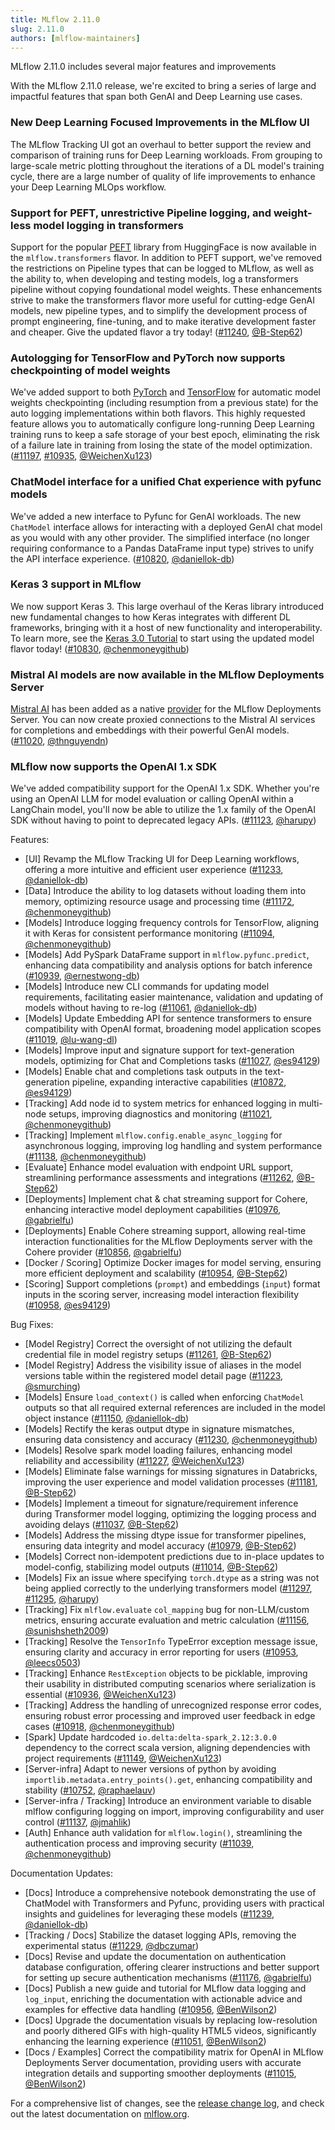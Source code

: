 ```yaml
---
title: MLflow 2.11.0
slug: 2.11.0
authors: [mlflow-maintainers]
---
```


MLflow 2.11.0 includes several major features and improvements

With the MLflow 2.11.0 release, we're excited to bring a series of large and impactful features that span both GenAI and Deep Learning use cases.

### New Deep Learning Focused Improvements in the MLflow UI

The MLflow Tracking UI got an overhaul to better support the review and comparison of training runs for Deep Learning workloads. From grouping to large-scale metric plotting throughout
the iterations of a DL model's training cycle, there are a large number of quality of life improvements to enhance your Deep Learning MLOps workflow.

### Support for PEFT, unrestrictive Pipeline logging, and weight-less model logging in transformers

Support for the popular [PEFT](https://www.mlflow.org/docs/latest/llms/transformers/guide/index.html#peft-models-in-mlflow-transformers-flavor) library from HuggingFace is now available
in the `mlflow.transformers` flavor. In addition to PEFT support, we've removed the restrictions on Pipeline types
that can be logged to MLflow, as well as the ability to, when developing and testing models, log a transformers pipeline without copying foundational model weights. These
enhancements strive to make the transformers flavor more useful for cutting-edge GenAI models, new pipeline types, and to simplify the development process of prompt engineering, fine-tuning,
and to make iterative development faster and cheaper. Give the updated flavor a try today! ([#11240](https://github.com/mlflow/mlflow/pull/11240), [@B-Step62](https://github.com/B-Step62))

### Autologging for TensorFlow and PyTorch now supports checkpointing of model weights

We've added support to both [PyTorch](https://www.mlflow.org/docs/latest/python_api/mlflow.pytorch.html#mlflow.pytorch.autolog) and
[TensorFlow](https://www.mlflow.org/docs/latest/python_api/mlflow.tensorflow.html#mlflow.tensorflow.autolog) for automatic model weights checkpointing (including resumption from a
previous state) for the auto logging implementations within both flavors. This highly requested feature allows you to automatically configure long-running Deep Learning training
runs to keep a safe storage of your best epoch, eliminating the risk of a failure late in training from losing the state of the model optimization. ([#11197](https://github.com/mlflow/mlflow/pull/11197), [#10935](https://github.com/mlflow/mlflow/pull/10935), [@WeichenXu123](https://github.com/WeichenXu123))

### ChatModel interface for a unified Chat experience with pyfunc models

We've added a new interface to Pyfunc for GenAI workloads. The new `ChatModel` interface allows for interacting with a deployed GenAI chat model as you would with any other provider.
The simplified interface (no longer requiring conformance to a Pandas DataFrame input type) strives to unify the API interface experience. ([#10820](https://github.com/mlflow/mlflow/pull/10820), [@daniellok-db](https://github.com/daniellok-db))

### Keras 3 support in MLflow

We now support Keras 3. This large overhaul of the Keras library introduced new fundamental changes to how Keras integrates with different DL frameworks, bringing with it
a host of new functionality and interoperability. To learn more, see the [Keras 3.0 Tutorial](https://www.mlflow.org/docs/latest/deep-learning/keras/quickstart/quickstart_keras.html)
to start using the updated model flavor today! ([#10830](https://github.com/mlflow/mlflow/pull/10830), [@chenmoneygithub](https://github.com/chenmoneygithub))

### Mistral AI models are now available in the MLflow Deployments Server

[Mistral AI](https://mistral.ai/) has been added as a native [provider](https://www.mlflow.org/docs/latest/llms/deployments/index.html#providers) for the MLflow Deployments Server. You can
now create proxied connections to the Mistral AI services for completions and embeddings with their powerful GenAI models. ([#11020](https://github.com/mlflow/mlflow/pull/11020), [@thnguyendn](https://github.com/thnguyendn))

### MLflow now supports the OpenAI 1.x SDK

We've added compatibility support for the OpenAI 1.x SDK. Whether you're using an OpenAI LLM for model evaluation or calling OpenAI within a LangChain model, you'll now be able to
utilize the 1.x family of the OpenAI SDK without having to point to deprecated legacy APIs. ([#11123](https://github.com/mlflow/mlflow/pull/11123), [@harupy](https://github.com/harupy))

Features:

- [UI] Revamp the MLflow Tracking UI for Deep Learning workflows, offering a more intuitive and efficient user experience ([#11233](https://github.com/mlflow/mlflow/pull/11233), [@daniellok-db](https://github.com/daniellok-db))
- [Data] Introduce the ability to log datasets without loading them into memory, optimizing resource usage and processing time ([#11172](https://github.com/mlflow/mlflow/pull/11172), [@chenmoneygithub](https://github.com/chenmoneygithub))
- [Models] Introduce logging frequency controls for TensorFlow, aligning it with Keras for consistent performance monitoring ([#11094](https://github.com/mlflow/mlflow/pull/11094), [@chenmoneygithub](https://github.com/chenmoneygithub))
- [Models] Add PySpark DataFrame support in `mlflow.pyfunc.predict`, enhancing data compatibility and analysis options for batch inference ([#10939](https://github.com/mlflow/mlflow/pull/10939), [@ernestwong-db](https://github.com/ernestwong-db))
- [Models] Introduce new CLI commands for updating model requirements, facilitating easier maintenance, validation and updating of models without having to re-log ([#11061](https://github.com/mlflow/mlflow/pull/11061), [@daniellok-db](https://github.com/daniellok-db))
- [Models] Update Embedding API for sentence transformers to ensure compatibility with OpenAI format, broadening model application scopes ([#11019](https://github.com/mlflow/mlflow/pull/11019), [@lu-wang-dl](https://github.com/lu-wang-dl))
- [Models] Improve input and signature support for text-generation models, optimizing for Chat and Completions tasks ([#11027](https://github.com/mlflow/mlflow/pull/11027), [@es94129](https://github.com/es94129))
- [Models] Enable chat and completions task outputs in the text-generation pipeline, expanding interactive capabilities ([#10872](https://github.com/mlflow/mlflow/pull/10872), [@es94129](https://github.com/es94129))
- [Tracking] Add node id to system metrics for enhanced logging in multi-node setups, improving diagnostics and monitoring ([#11021](https://github.com/mlflow/mlflow/pull/11021), [@chenmoneygithub](https://github.com/chenmoneygithub))
- [Tracking] Implement `mlflow.config.enable_async_logging` for asynchronous logging, improving log handling and system performance ([#11138](https://github.com/mlflow/mlflow/pull/11138), [@chenmoneygithub](https://github.com/chenmoneygithub))
- [Evaluate] Enhance model evaluation with endpoint URL support, streamlining performance assessments and integrations ([#11262](https://github.com/mlflow/mlflow/pull/11262), [@B-Step62](https://github.com/B-Step62))
- [Deployments] Implement chat & chat streaming support for Cohere, enhancing interactive model deployment capabilities ([#10976](https://github.com/mlflow/mlflow/pull/10976), [@gabrielfu](https://github.com/gabrielfu))
- [Deployments] Enable Cohere streaming support, allowing real-time interaction functionalities for the MLflow Deployments server with the Cohere provider ([#10856](https://github.com/mlflow/mlflow/pull/10856), [@gabrielfu](https://github.com/gabrielfu))
- [Docker / Scoring] Optimize Docker images for model serving, ensuring more efficient deployment and scalability ([#10954](https://github.com/mlflow/mlflow/pull/10954), [@B-Step62](https://github.com/B-Step62))
- [Scoring] Support completions (`prompt`) and embeddings (`input`) format inputs in the scoring server, increasing model interaction flexibility ([#10958](https://github.com/mlflow/mlflow/pull/10958), [@es94129](https://github.com/es94129))

Bug Fixes:

- [Model Registry] Correct the oversight of not utilizing the default credential file in model registry setups ([#11261](https://github.com/mlflow/mlflow/pull/11261), [@B-Step62](https://github.com/B-Step62))
- [Model Registry] Address the visibility issue of aliases in the model versions table within the registered model detail page ([#11223](https://github.com/mlflow/mlflow/pull/11223), [@smurching](https://github.com/smurching))
- [Models] Ensure `load_context()` is called when enforcing `ChatModel` outputs so that all required external references are included in the model object instance ([#11150](https://github.com/mlflow/mlflow/pull/11150), [@daniellok-db](https://github.com/daniellok-db))
- [Models] Rectify the keras output dtype in signature mismatches, ensuring data consistency and accuracy ([#11230](https://github.com/mlflow/mlflow/pull/11230), [@chenmoneygithub](https://github.com/chenmoneygithub))
- [Models] Resolve spark model loading failures, enhancing model reliability and accessibility ([#11227](https://github.com/mlflow/mlflow/pull/11227), [@WeichenXu123](https://github.com/WeichenXu123))
- [Models] Eliminate false warnings for missing signatures in Databricks, improving the user experience and model validation processes ([#11181](https://github.com/mlflow/mlflow/pull/11181), [@B-Step62](https://github.com/B-Step62))
- [Models] Implement a timeout for signature/requirement inference during Transformer model logging, optimizing the logging process and avoiding delays ([#11037](https://github.com/mlflow/mlflow/pull/11037), [@B-Step62](https://github.com/B-Step62))
- [Models] Address the missing dtype issue for transformer pipelines, ensuring data integrity and model accuracy ([#10979](https://github.com/mlflow/mlflow/pull/10979), [@B-Step62](https://github.com/B-Step62))
- [Models] Correct non-idempotent predictions due to in-place updates to model-config, stabilizing model outputs ([#11014](https://github.com/mlflow/mlflow/pull/11014), [@B-Step62](https://github.com/B-Step62))
- [Models] Fix an issue where specifying `torch.dtype` as a string was not being applied correctly to the underlying transformers model ([#11297](https://github.com/mlflow/mlflow/pull/11297), [#11295](https://github.com/mlflow/mlflow/pull/11295), [@harupy](https://github.com/harupy))
- [Tracking] Fix `mlflow.evaluate` `col_mapping` bug for non-LLM/custom metrics, ensuring accurate evaluation and metric calculation ([#11156](https://github.com/mlflow/mlflow/pull/11156), [@sunishsheth2009](https://github.com/sunishsheth2009))
- [Tracking] Resolve the `TensorInfo` TypeError exception message issue, ensuring clarity and accuracy in error reporting for users ([#10953](https://github.com/mlflow/mlflow/pull/10953), [@leecs0503](https://github.com/leecs0503))
- [Tracking] Enhance `RestException` objects to be picklable, improving their usability in distributed computing scenarios where serialization is essential ([#10936](https://github.com/mlflow/mlflow/pull/10936), [@WeichenXu123](https://github.com/WeichenXu123))
- [Tracking] Address the handling of unrecognized response error codes, ensuring robust error processing and improved user feedback in edge cases ([#10918](https://github.com/mlflow/mlflow/pull/10918), [@chenmoneygithub](https://github.com/chenmoneygithub))
- [Spark] Update hardcoded `io.delta:delta-spark_2.12:3.0.0` dependency to the correct scala version, aligning dependencies with project requirements ([#11149](https://github.com/mlflow/mlflow/pull/11149), [@WeichenXu123](https://github.com/WeichenXu123))
- [Server-infra] Adapt to newer versions of python by avoiding `importlib.metadata.entry_points().get`, enhancing compatibility and stability ([#10752](https://github.com/mlflow/mlflow/pull/10752), [@raphaelauv](https://github.com/raphaelauv))
- [Server-infra / Tracking] Introduce an environment variable to disable mlflow configuring logging on import, improving configurability and user control ([#11137](https://github.com/mlflow/mlflow/pull/11137), [@jmahlik](https://github.com/jmahlik))
- [Auth] Enhance auth validation for `mlflow.login()`, streamlining the authentication process and improving security ([#11039](https://github.com/mlflow/mlflow/pull/11039), [@chenmoneygithub](https://github.com/chenmoneygithub))

Documentation Updates:

- [Docs] Introduce a comprehensive notebook demonstrating the use of ChatModel with Transformers and Pyfunc, providing users with practical insights and guidelines for leveraging these models ([#11239](https://github.com/mlflow/mlflow/pull/11239), [@daniellok-db](https://github.com/daniellok-db))
- [Tracking / Docs] Stabilize the dataset logging APIs, removing the experimental status ([#11229](https://github.com/mlflow/mlflow/pull/11229), [@dbczumar](https://github.com/dbczumar))
- [Docs] Revise and update the documentation on authentication database configuration, offering clearer instructions and better support for setting up secure authentication mechanisms ([#11176](https://github.com/mlflow/mlflow/pull/11176), [@gabrielfu](https://github.com/gabrielfu))
- [Docs] Publish a new guide and tutorial for MLflow data logging and `log_input`, enriching the documentation with actionable advice and examples for effective data handling ([#10956](https://github.com/mlflow/mlflow/pull/10956), [@BenWilson2](https://github.com/BenWilson2))
- [Docs] Upgrade the documentation visuals by replacing low-resolution and poorly dithered GIFs with high-quality HTML5 videos, significantly enhancing the learning experience ([#11051](https://github.com/mlflow/mlflow/pull/11051), [@BenWilson2](https://github.com/BenWilson2))
- [Docs / Examples] Correct the compatibility matrix for OpenAI in MLflow Deployments Server documentation, providing users with accurate integration details and supporting smoother deployments ([#11015](https://github.com/mlflow/mlflow/pull/11015), [@BenWilson2](https://github.com/BenWilson2))

For a comprehensive list of changes, see the [release change log](https://github.com/mlflow/mlflow/releases/tag/v2.11.0), and check out the latest documentation on [mlflow.org](http://mlflow.org/).
